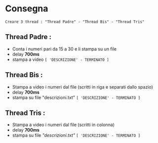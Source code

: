 
# Consegna

    Creare 3 thread : "Thread Padre" - "Thread Bis" - "Thread Tris"

## Thread Padre :

- Conta i numeri pari da 15 a 30 e li stampa su un file
- delay **700ms**
- stampa a video `[ 'DESCRIZIONE' - TERMINATO ]`

## Thread Bis :

- Stampa a video i numeri dal file (scritti in riga e separati dallo spazio)
- delay **700ms**
- stampa su file "descrizioni.txt" `[ 'DESCRIZIONE' - TERMINATO ]`

## Thread Tris :

- Stampa a video i numeri dal file (scritti in colonna)
- delay **700ms**
- stampa su file _"descrizioni.txt"_ `[ 'DESCRIZIONE' - TERMINATO ]`
